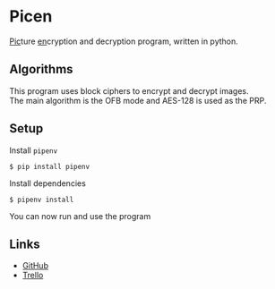 # Picen

<u>Pic</u>ture <u>en</u>cryption and decryption program, written in python.

## Algorithms

This program uses block ciphers to encrypt and decrypt images.<br>
The main algorithm is the OFB mode and AES-128 is used as the PRP.

## Setup

Install `pipenv`
```
$ pip install pipenv
```
Install dependencies
```
$ pipenv install
```
You can now run and use the program

## Links

- [GitHub](https://github.com/TaymazKH/picen)
- [Trello](https://trello.com/b/7QRmgQuH/picen)
